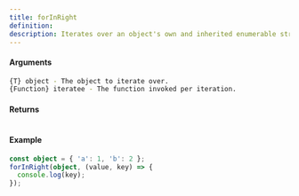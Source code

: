 ```yaml
---
title: forInRight
definition: 
description: Iterates over an object's own and inherited enumerable string keyed properties in reverse order,
---
```



#### Arguments


```bash
{T} object - The object to iterate over.
{Function} iteratee - The function invoked per iteration.
```


#### Returns


```bash

```


#### Example


```ts
const object = { 'a': 1, 'b': 2 };forInRight(object, (value, key) => {  console.log(key);});
```